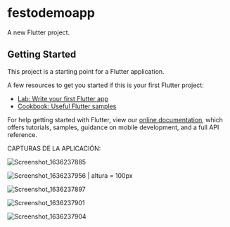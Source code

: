 # festodemoapp

A new Flutter project.

## Getting Started

This project is a starting point for a Flutter application.

A few resources to get you started if this is your first Flutter project:

- [Lab: Write your first Flutter app](https://flutter.dev/docs/get-started/codelab)
- [Cookbook: Useful Flutter samples](https://flutter.dev/docs/cookbook)

For help getting started with Flutter, view our
[online documentation](https://flutter.dev/docs), which offers tutorials,
samples, guidance on mobile development, and a full API reference.

CAPTURAS DE LA APLICACIÓN:

![Screenshot_1636237885](https://user-images.githubusercontent.com/93413280/140625612-7cd35e03-c15b-4795-94e7-5b2e5a3b6712.png)


![Screenshot_1636237956 | altura = 100px](https://user-images.githubusercontent.com/93413280/140625622-db16862f-4475-428b-8745-506c9b262f68.png)


![Screenshot_1636237897](https://user-images.githubusercontent.com/93413280/140625628-9791cdac-d8a0-48cb-bff2-97d5dccf1352.png)


![Screenshot_1636237901](https://user-images.githubusercontent.com/93413280/140625630-4eb8d753-077a-4c0c-8fd5-b4a62f70ed53.png)


![Screenshot_1636237904](https://user-images.githubusercontent.com/93413280/140625636-581e682a-bbb2-4248-b493-1604eee51cda.png)
